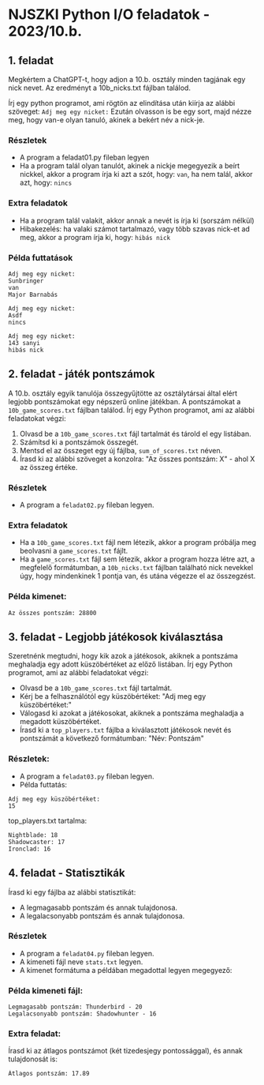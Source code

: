 # NJSZKI Python I/O feladatok - 2023/10.b.

## 1. feladat
Megkértem a ChatGPT-t, hogy adjon a 10.b. osztály minden tagjának egy nick nevet. Az eredményt
a 10b_nicks.txt fájlban találod.

Írj egy python programot, ami rögtön az elindítása után kiírja az alábbi szöveget:
```Adj meg egy nicket:```
Ezután olvasson is be egy sort, majd nézze meg, hogy van-e olyan tanuló, akinek a bekért név a nick-je.

### Részletek
- A program a feladat01.py fileban legyen
- Ha a program talál olyan tanulót, akinek a nickje megegyezik a beírt nickkel, akkor a program írja ki azt a szót, hogy: ```van```, ha nem talál, akkor azt, hogy: ```nincs```

### Extra feladatok
- Ha a program talál valakit, akkor annak a nevét is írja ki (sorszám nélkül)
- Hibakezelés: ha valaki számot tartalmazó, vagy több szavas nick-et ad meg, akkor a program írja ki, hogy: ```hibás nick```

### Példa futtatások
```
Adj meg egy nicket:
Sunbringer
van
Major Barnabás
```
```
Adj meg egy nicket:
Asdf
nincs
```
```
Adj meg egy nicket:
143 sanyi
hibás nick
```

## 2. feladat - játék pontszámok

A 10.b. osztály egyik tanulója összegyűjtötte az osztálytársai által elért legjobb pontszámokat egy népszerű online játékban. A pontszámokat a ```10b_game_scores.txt``` fájlban találod. Írj egy Python programot, ami az alábbi feladatokat végzi:

1. Olvasd be a ```10b_game_scores.txt``` fájl tartalmát és tárold el egy listában.
2. Számítsd ki a pontszámok összegét.
3. Mentsd el az összeget egy új fájlba, ```sum_of_scores.txt``` néven.
4. Írasd ki az alábbi szöveget a konzolra: "Az összes pontszám: X" - ahol X az összeg értéke.


### Részletek
- A program a ```feladat02.py``` fileban legyen.

### Extra feladatok
- Ha a ```10b_game_scores.txt``` fájl nem létezik, akkor a program próbálja meg beolvasni a ```game_scores.txt``` fájlt.
- Ha a ```game_scores.txt``` fájl sem létezik, akkor a program hozza létre azt, a megfelelő formátumban, a ```10b_nicks.txt``` fájlban található nick nevekkel úgy, hogy mindenkinek 1 pontja van, és utána végezze el az összegzést.

### Példa kimenet:
```
Az összes pontszám: 28800
```

## 3. feladat - Legjobb játékosok kiválasztása
Szeretnénk megtudni, hogy kik azok a játékosok, akiknek a pontszáma meghaladja egy adott küszöbértéket az előző listában. Írj egy Python programot, ami az alábbi feladatokat végzi:
- Olvasd be a ```10b_game_scores.txt``` fájl tartalmát.
- Kérj be a felhasználótól egy küszöbértéket: "Adj meg egy küszöbértéket:"
- Válogasd ki azokat a játékosokat, akiknek a pontszáma meghaladja a megadott küszöbértéket.
- Írasd ki a ```top_players.txt``` fájlba a kiválasztott játékosok nevét és pontszámát a következő formátumban: "Név: Pontszám"

### Részletek:

- A program a ```feladat03.py``` fileban legyen.
- Példa futtatás:

```
Adj meg egy küszöbértéket:
15
```
top_players.txt tartalma:
```
Nightblade: 18
Shadowcaster: 17
Ironclad: 16
```

## 4. feladat - Statisztikák

Írasd ki egy fájlba az alábbi statisztikát:
- A legmagasabb pontszám és annak tulajdonosa.
- A legalacsonyabb pontszám és annak tulajdonosa.

### Részletek
- A program a ```feladat04.py``` fileban legyen.
- A kimeneti fájl neve ```stats.txt``` legyen.
- A kimenet formátuma a példában megadottal legyen megegyező:

### Példa kimeneti fájl:
```
Legmagasabb pontszám: Thunderbird - 20
Legalacsonyabb pontszám: Shadowhunter - 16
```

### Extra feladat:
Írasd ki az átlagos pontszámot (két tizedesjegy pontossággal), és annak tulajdonosát is:
```
Átlagos pontszám: 17.89
```
